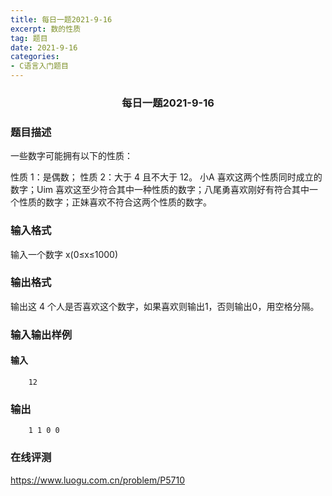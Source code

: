 ```yaml
---
title: 每日一题2021-9-16
excerpt: 数的性质
tag: 题目
date: 2021-9-16
categories: 
- C语言入门题目
---
```

### <center>每日一题2021-9-16</center>

### 题目描述
一些数字可能拥有以下的性质：

性质 1：是偶数；
性质 2：大于 4 且不大于 12。
小A 喜欢这两个性质同时成立的数字；Uim 喜欢这至少符合其中一种性质的数字；八尾勇喜欢刚好有符合其中一个性质的数字；正妹喜欢不符合这两个性质的数字。

### 输入格式
输入一个数字 x(0≤x≤1000)

### 输出格式
输出这 4 个人是否喜欢这个数字，如果喜欢则输出1，否则输出0，用空格分隔。

### 输入输出样例
#### 输入
```
    12
```
### 输出
```
    1 1 0 0
```

### 在线评测
https://www.luogu.com.cn/problem/P5710